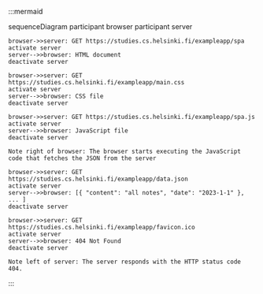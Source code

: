 :::mermaid

sequenceDiagram
participant browser
participant server

    browser->>server: GET https://studies.cs.helsinki.fi/exampleapp/spa
    activate server
    server-->>browser: HTML document
    deactivate server

    browser->>server: GET https://studies.cs.helsinki.fi/exampleapp/main.css
    activate server
    server-->>browser: CSS file
    deactivate server

    browser->>server: GET https://studies.cs.helsinki.fi/exampleapp/spa.js
    activate server
    server-->>browser: JavaScript file
    deactivate server

    Note right of browser: The browser starts executing the JavaScript code that fetches the JSON from the server

    browser->>server: GET https://studies.cs.helsinki.fi/exampleapp/data.json
    activate server
    server-->>browser: [{ "content": "all notes", "date": "2023-1-1" }, ... ]
    deactivate server

    browser->>server: GET https://studies.cs.helsinki.fi/exampleapp/favicon.ico
    activate server
    server-->>browser: 404 Not Found
    deactivate server

    Note left of server: The server responds with the HTTP status code 404.

:::
